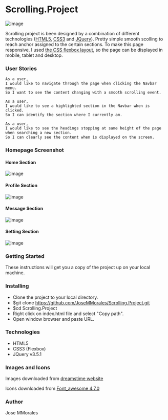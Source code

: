 # Scrolling.Project 
![image](https://user-images.githubusercontent.com/43299285/92776983-0dcbd300-f3a0-11ea-8f6e-2ee863ac6e95.png)

Scrolling project is been designed by a combination of different technologies (<a href="https://developer.mozilla.org/en-US/docs/Web/Guide/HTML/HTML5">HTML5</a>, <a href="https://developer.mozilla.org/en-US/docs/Archive/CSS3">CSS3</a> and <a href="https://jquery.com/">JQuery</a>). Pretty simple smooth scolling to reach anchor assigned to the certain sections. To make this page responsive, I used  <a href="https://developer.mozilla.org/en-US/docs/Web/CSS/CSS_Flexible_Box_Layout/Basic_Concepts_of_Flexbox">the CSS flexbox layout</a>, so the page can be displayed in mobile, tablet and desktop. 

### **User Stories**
```
As a user,
I would like to navigate through the page when clicking the Navbar menu.
So I want to see the content changing with a smooth scrolling event.

As a user,
I would like to see a highlighted section in the Navbar when is clicked.
So I can identify the section where I currently am.

As a user,
I would like to see the headings stopping at same height of the page when searching a new section.
So I can clearly see the content when is displayed on the screen.
```

### **Homepage Screenshot**

#### **Home Section**
![image](https://user-images.githubusercontent.com/43299285/92769457-46b47980-f399-11ea-84d0-b538e33644bb.png)

#### **Profile Section**

![image](https://user-images.githubusercontent.com/43299285/92769727-9004c900-f399-11ea-90bd-060c454ee4a0.png)

#### **Message Section**

![image](https://user-images.githubusercontent.com/43299285/92769947-bd517700-f399-11ea-903e-23c7846a1987.png)

#### **Setting Section**

![image](https://user-images.githubusercontent.com/43299285/92770095-e40fad80-f399-11ea-98e3-11d00dd046e5.png)

### **Getting Started**

These instructions will get you a copy of the project up on your local machine.

### Installing

* Clone the project to your local directory.
* $git clone https://github.com/JoseMMorales/Scrolling.Project.git
* $cd Scrolling.Project
* Right click on index.html file and select "Copy path".
* Open window browser and paste URL.

### **Technologies**

* HTML5 
* CSS3 (Flexbox)
* JQuery v3.5.1

### **Images and Icons**

Images downloaded from <a href="https://www.dreamstime.com/">dreamstime website</a>

Icons downloaded from <a href="https://fontawesome.com/v4.7.0/">Font_awesome 4.7.0</a>

### **Author**

Jose MMorales